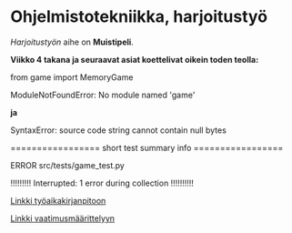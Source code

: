 # Ohjelmistotekniikka, harjoitustyö

*Harjoitustyön* aihe on **Muistipeli**.

 **Viikko 4 takana ja seuraavat asiat koettelivat oikein toden teolla:**

from game import MemoryGame

ModuleNotFoundError: No module named 'game'

**ja**

SyntaxError: source code string cannot contain null bytes

================= short test summary info =================

ERROR src/tests/game_test.py

!!!!!!!!! Interrupted: 1 error during collection !!!!!!!!!!


[Linkki työaikakirjanpitoon](dokumentaatio/tyoaikakirjanpito.md)

[Linkki vaatimusmäärittelyyn](dokumentaatio/vaatimusmaarittely.md)
